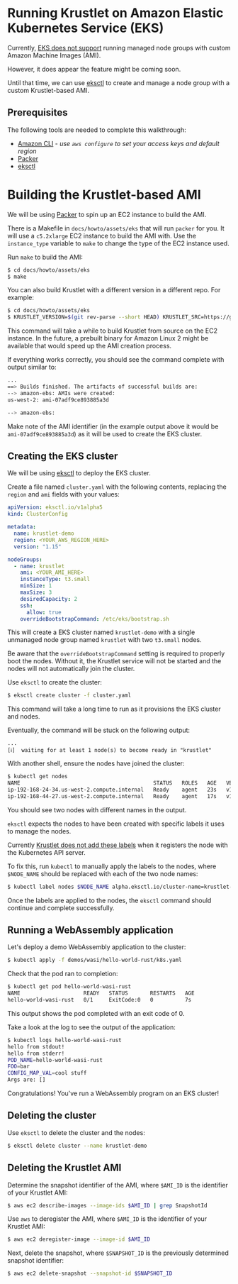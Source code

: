 # Running Krustlet on Amazon Elastic Kubernetes Service (EKS)

Currently, [EKS does not support](https://github.com/aws/containers-roadmap/issues/741) running managed node groups with custom Amazon Machine Images (AMI).

However, it does appear the feature might be coming soon.

Until that time, we can use [eksctl](https://eksctl.io/) to create and manage a node group with a custom Krustlet-based AMI.

## Prerequisites

The following tools are needed to complete this walkthrough:

* [Amazon CLI](https://aws.amazon.com/cli/) - *use `aws configure` to set your access keys and default region*
* [Packer](https://packer.io/)
* [eksctl](https://eksctl.io/) 

# Building the Krustlet-based AMI

We will be using [Packer](https://packer.io/) to spin up an EC2 instance to build the AMI.

There is a Makefile in `docs/howto/assets/eks` that will run `packer` for you.  It will use a `c5.2xlarge` EC2 instance to build the AMI with.  Use the `instance_type` variable to `make` to change the type of the EC2 instance used.

Run `make` to build the AMI:

```bash
$ cd docs/howto/assets/eks
$ make
```

You can also build Krustlet with a different version in a different repo. For example:

```bash
$ cd docs/howto/assets/eks
$ KRUSTLET_VERSION=$(git rev-parse --short HEAD) KRUSTLET_SRC=https://github.com/jingweno/krustlet/archive/$(git rev-parse --short HEAD).tar.gz make krustlet
```

This command will take a while to build Krustlet from source on the EC2 instance.
In the future, a prebuilt binary for Amazon Linux 2 might be available that would speed up the AMI creation process.

If everything works correctly, you should see the command complete with output similar to: 

```bash
...
==> Builds finished. The artifacts of successful builds are:
--> amazon-ebs: AMIs were created:
us-west-2: ami-07adf9ce893885a3d

--> amazon-ebs:
```

Make note of the AMI identifier (in the example output above it would be `ami-07adf9ce893885a3d`) as it will be used to create the EKS cluster.

## Creating the EKS cluster

We will be using [eksctl](https://eksctl.io/) to deploy the EKS cluster.

Create a file named `cluster.yaml` with the following contents, replacing the `region` and `ami` fields with your values:

```yaml
apiVersion: eksctl.io/v1alpha5
kind: ClusterConfig

metadata:
  name: krustlet-demo
  region: <YOUR_AWS_REGION_HERE>
  version: "1.15"

nodeGroups:
  - name: krustlet
    ami: <YOUR_AMI_HERE>
    instanceType: t3.small
    minSize: 1
    maxSize: 3
    desiredCapacity: 2
    ssh:
      allow: true
    overrideBootstrapCommand: /etc/eks/bootstrap.sh
```

This will create a EKS cluster named `krustlet-demo` with a single unmanaged node group named `krustlet` with two `t3.small` nodes.

Be aware that the `overrideBootstrapCommand` setting is required to properly boot the nodes.  Without it, the Krustlet service will not be started and the nodes will not automatically join the cluster.

Use `eksctl` to create the cluster:

```bash
$ eksctl create cluster -f cluster.yaml
```

This command will take a long time to run as it provisions the EKS cluster and nodes.

Eventually, the command will be stuck on the following output:

```text
...
[ℹ]  waiting for at least 1 node(s) to become ready in "krustlet"
```

With another shell, ensure the nodes have joined the cluster:

```bash
$ kubectl get nodes
NAME                                          STATUS   ROLES   AGE   VERSION
ip-192-168-24-34.us-west-2.compute.internal   Ready    agent   23s   v1.17.0
ip-192-168-44-27.us-west-2.compute.internal   Ready    agent   17s   v1.17.0
```

You should see two nodes with different names in the output.

`eksctl` expects the nodes to have been created with specific labels it uses to manage the nodes.

Currently [Krustlet does not add these labels](https://github.com/deislabs/krustlet/issues/184) when it registers the node with the Kubernetes API server.

To fix this, run `kubectl` to manually apply the labels to the nodes, where `$NODE_NAME` should be replaced with each of the two node names:

```bash
$ kubectl label nodes $NODE_NAME alpha.eksctl.io/cluster-name=krustlet-demo alpha.eksctl.io/nodegroup-name=krustlet
```

Once the labels are applied to the nodes, the `eksctl` command should continue and complete successfully.

## Running a WebAssembly application

Let's deploy a demo WebAssembly application to the cluster:

```bash
$ kubectl apply -f demos/wasi/hello-world-rust/k8s.yaml
```

Check that the pod ran to completion:

```bash
$ kubectl get pod hello-world-wasi-rust
NAME                    READY   STATUS       RESTARTS   AGE
hello-world-wasi-rust   0/1     ExitCode:0   0          7s
```

This output shows the pod completed with an exit code of 0.

Take a look at the log to see the output of the application:

```bash
$ kubectl logs hello-world-wasi-rust
hello from stdout!
hello from stderr!
POD_NAME=hello-world-wasi-rust
FOO=bar
CONFIG_MAP_VAL=cool stuff
Args are: []
```

Congratulations!  You've run a WebAssembly program on an EKS cluster!

## Deleting the cluster

Use `eksctl` to delete the cluster and the nodes:

```bash
$ eksctl delete cluster --name krustlet-demo
```

## Deleting the Krustlet AMI

Determine the snapshot identifier of the AMI, where `$AMI_ID` is the identifier of your Krustlet AMI:

```bash
$ aws ec2 describe-images --image-ids $AMI_ID | grep SnapshotId
```

Use `aws` to deregister the AMI, where `$AMI_ID` is the identifier of your Krustlet AMI:

```bash
$ aws ec2 deregister-image --image-id $AMI_ID
```

Next, delete the snapshot, where `$SNAPSHOT_ID` is the previously determined snapshot identifier:

```bash
$ aws ec2 delete-snapshot --snapshot-id $SNAPSHOT_ID
```
